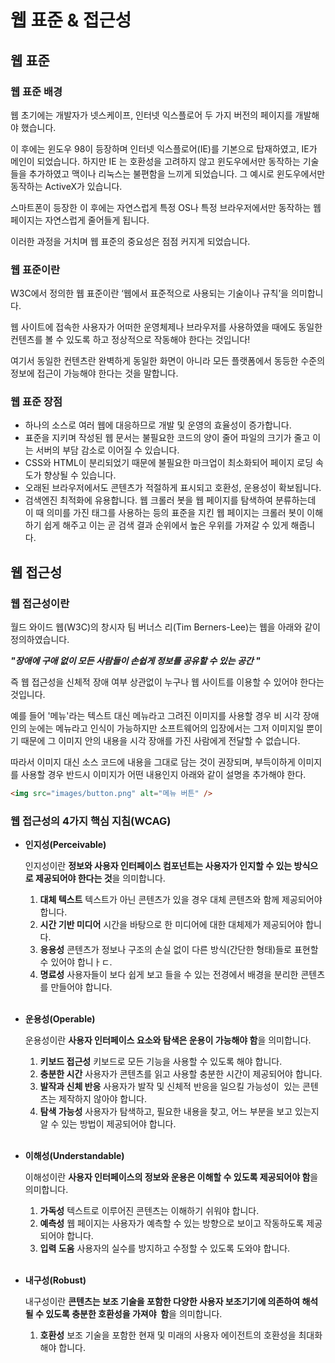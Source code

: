 # 웹 표준 & 접근성

## 웹 표준

### 웹 표준 배경

웹 초기에는 개발자가 넷스케이프, 인터넷 익스플로어 두 가지 버전의 페이지를 개발해야 했습니다.

이 후에는 윈도우 98이 등장하며 인터넷 익스플로어(IE)를 기본으로 탑재하였고,  IE가 메인이 되었습니다. 하지만 IE 는 호환성을 고려하지 않고 윈도우에서만 동작하는 기술들을 추가하였고  맥이나 리눅스는 불편함을 느끼게 되었습니다.
그 예시로 윈도우에서만 동작하는 ActiveX가 있습니다.

스마트폰이 등장한 이 후에는 자연스럽게 특정 OS나 특정 브라우저에서만 동작하는 웹페이지는 자연스럽게 줄어들게 됩니다.

이러한 과정을 거치며 웹 표준의 중요성은 점점 커지게 되었습니다.

### 웹 표준이란

W3C에서 정의한 웹 표준이란 ‘웹에서 표준적으로 사용되는 기술이나 규칙’을 의미합니다.

웹 사이트에 접속한 사용자가 어떠한 운영체제나 브라우저를 사용하였을 때에도 동일한 컨텐츠를 볼 수 있도록 하고 정상적으로 작동해야 한다는 것입니다!

여기서 동일한 컨텐츠란 완벽하게 동일한 화면이 아니라 모든 플랫폼에서 동등한 수준의 정보에 접근이 가능해야 한다는 것을 말합니다.

### 웹 표준 장점

- 하나의 소스로 여러 웹에 대응하므로 개발 및 운영의 효율성이 증가합니다.
- 표준을 지키며 작성된 웹 문서는 불필요한 코드의 양이 줄어 파일의 크기가 줄고 이는 서버의 부담 감소로 이어질 수 있습니다.
- CSS와 HTML이 분리되었기 때문에 불필요한 마크업이 최소화되어 페이지 로딩 속도가 향상될 수 있습니다.
- 오래된 브라우저에서도 콘텐츠가 적절하게 표시되고 호환성, 운용성이 확보됩니다.
- 검색엔진 최적화에 유용합니다. 
웹 크롤러 봇을 웹 페이지를 탐색하여 분류하는데 이 때 의미를 가진 태그를 사용하는 등의 표준을 지킨 웹 페이지는 크롤러 봇이 이해하기 쉽게 해주고 이는 곧 검색 결과 순위에서 높은 우위를 가져갈 수 있게 해줍니다.

## 웹 접근성

### 웹 접근성이란

월드 와이드 웹(W3C)의 창시자 팀 버너스 리(Tim Berners-Lee)는 웹을 아래와 같이 정의하였습니다.

***"장애에 구애 없이 모든 사람들이 손쉽게 정보를 공유할 수 있는 공간 "***

즉 웹 접근성을 신체적 장애 여부 상관없이 누구나 웹 사이트를 이용할 수 있어야 한다는 것입니다.

예를 들어 '메뉴'라는 텍스트 대신 메뉴라고 그려진 이미지를 사용할 경우 비 시각 장애인의 눈에는 메뉴라고 인식이 가능하지만 소프트웨어의 입장에서는 그저 이미지일 뿐이기 때문에 그 이미지 안의 내용을 시각 장애를 가진 사람에게 전달할 수 없습니다.

따라서 이미지 대신 소스 코드에 내용을 그대로 담는 것이 권장되며, 부득이하게 이미지를 사용할 경우 반드시 이미지가 어떤 내용인지 아래와 같이 설명을 추가해야 한다.

```html
<img src="images/button.png" alt="메뉴 버튼" />
```

### 웹 접근성의 4가지 핵심 지침(WCAG)

- **인지성(Perceivable)**
    
    인지성이란 **정보와 사용자 인터페이스 컴포넌트는 사용자가 인지할 수 있는 방식으로 제공되어야 한다는 것**을 의미합니다.
    
    1. **대체 텍스트**
    텍스트가 아닌 콘텐츠가 있을 경우 대체 콘텐츠와 함께 제공되어야 합니다.
    2. **시간 기반 미디어**
    시간을 바탕으로 한 미디어에 대한 대체제가 제공되어야 합니다.
    3. **응용성**
    콘텐츠가 정보나 구조의 손실 없이 다른 방식(간단한 형태)들로 표현할 수 있어야 합니ㅏㄷ.
    4. **명료성**
    사용자들이 보다 쉽게 보고 들을 수 있는 전경에서 배경을 분리한 콘텐츠를 만들어야 합니다.    </br>    </br>

- **운용성(Operable)**
 
    운용성이란 **사용자 인터페이스 요소와 탐색은 운용이 가능해야 함**을 의미합니다.
    
    1. **키보드 접근성**
    키보드로 모든 기능을 사용할 수 있도록 해야 합니다.
    2. **충분한 시간**
    사용자가 콘텐츠를 읽고 사용할 충분한 시간이 제공되어야 합니다.
    3. **발작과 신체 반응**
    사용자가 발작 및 신체적 반응을 일으킬 가능성이  있는 콘텐츠는 제작하지 않아야 합니다.
    4. **탐색 가능성**
    사용자가 탐색하고, 필요한 내용을 찾고, 어느 부분을 보고 있는지 알 수 있는 방법이 제공되어야 합니다.    </br>    </br>

- **이해성(Understandable)**
    
    이해성이란 **사용자 인터페이스의 정보와 운용은 이해할 수 있도록 제공되어야 함**을 의미합니다.
    
    1. **가독성**
    텍스트로 이루어진 콘텐츠는 이해하기 쉬워야 합니다.
    2. **예측성**
    웹 페이지는 사용자가 예측할 수 있는 방향으로 보이고 작동하도록 제공되어야 합니다.
    3. **입력 도움**
    사용자의 실수를 방지하고 수정할 수 있도록 도와야 합니다.
    </br>    </br>
- **내구성(Robust)**
    
    내구성이란 **콘텐츠는 보조 기술을 포함한 다양한 사용자 보조기기에 의존하여 해석될 수 있도록 충분한 호환성을 가져야  함**을 의미합니다.
    
    1. **호환성**
    보조 기술을 포함한 현재 및 미래의 사용자 에이전트의 호환성을 최대화해야 합니다.